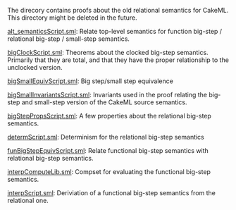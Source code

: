 The direcory contains proofs about the old relational semantics for
CakeML. This directory might be deleted in the future.

[alt_semanticsScript.sml](alt_semanticsScript.sml):
Relate top-level semantics for function big-step / relational big-step /
small-step semantics.

[bigClockScript.sml](bigClockScript.sml):
Theorems about the clocked big-step semantics. Primarily that they
are total, and that they have the proper relationship to the
unclocked version.

[bigSmallEquivScript.sml](bigSmallEquivScript.sml):
Big step/small step equivalence

[bigSmallInvariantsScript.sml](bigSmallInvariantsScript.sml):
Invariants used in the proof relating the big-step and small-step
version of the CakeML source semantics.

[bigStepPropsScript.sml](bigStepPropsScript.sml):
A few properties about the relational big-step semantics.

[determScript.sml](determScript.sml):
Determinism for the relational big-step semantics

[funBigStepEquivScript.sml](funBigStepEquivScript.sml):
Relate functional big-step semantics with relational big-step
semantics.

[interpComputeLib.sml](interpComputeLib.sml):
Compset for evaluating the functional big-step semantics.

[interpScript.sml](interpScript.sml):
Deriviation of a functional big-step semantics from the relational one.
